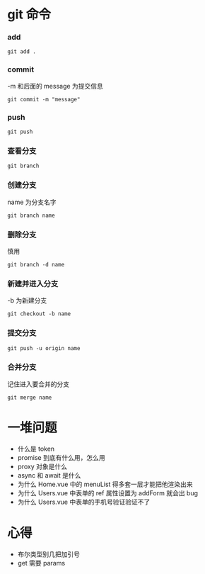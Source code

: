 # git 命令

### add

```
git add .
```

### commit

-m 和后面的 message 为提交信息

```
git commit -m "message"
```

### push

```
git push
```

### 查看分支

```
git branch
```

### 创建分支

name 为分支名字

```
git branch name
```

### 删除分支

慎用

```
git branch -d name
```

### 新建并进入分支

-b 为新建分支

```
git checkout -b name
```

### 提交分支

```
git push -u origin name
```

### 合并分支

记住进入要合并的分支

```
git merge name
```

# 一堆问题

- 什么是 token
- promise 到底有什么用，怎么用
- proxy 对象是什么
- async 和 await 是什么
- 为什么 Home.vue 中的 menuList 得多套一层才能把他渲染出来
- 为什么 Users.vue 中表单的 ref 属性设置为 addForm 就会出 bug
- 为什么 Users.vue 中表单的手机号验证验证不了

# 心得

- 布尔类型别几把加引号
- get 需要 params
